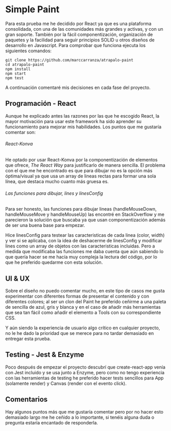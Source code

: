 # Simple Paint

Para esta prueba me he decidido por React ya que es una plataforma consolidada, con una de las comunidades más grandes y activas, y con un gran soporte. También por la fácil componentización, organización de paquetes y la facilidad para seguir principios SOLID u otros diseños de desarrollo en Javascript. Para comprobar que funciona ejecuta los siguientes comandos:

```
git clone https://github.com/marccarranza/atrapalo-paint
cd atrapalo-paint
npm install
npm start
npm test
```

A continuación comentaré mis decisiones en cada fase del proyecto.

## Programación - React
Aunque he explicado antes las razones por las que he escogido React, la mayor motivación para usar este framework ha sido aprender su funcionamiento para mejorar mis habilidades. Los puntos que me gustaría comentar son:

###### React-Konva
He optado por usar React-Konva por la componentización de elementos que ofrece, *The React Way* para justificarlo de manera sencilla. 
El problema con el que me he encontrado es que para dibujar no es la opción más óptima/visual ya que usa un array de lineas rectas para formar una sola línea, que destaca mucho cuanto más gruesa es. 

###### Las funciones para dibujar, lines y linesConfig
Para ser honesto, las funciones para dibujar lineas (handleMouseDown, handleMouseMove y handleMouseUp) las encontré en StackOverflow y me parecieron la solución que buscaba ya que usan componentización además de ser una buena base para empezar. 


Hice linesConfig para testear las caracteristicas de cada linea (color, width) y ver si se aplicaba, con la idea de deshacerme de linesConfig y modificar lines como un array de objetos con las caracteristicas incluidas. Pero a medida que modificaba las funciones me daba cuenta que aún sabiendo lo que quería hacer se me hacía muy compleja la lectura del código, por lo que he preferido quedarme con esta solución.

## UI & UX

Sobre el diseño no puedo comentar mucho, en este tipo de casos me gusta experimentar con diferentes formas de presentar el contenido y con diferentes colores; al ser un clon del Paint he preferido ceñirme a una paleta de sencilla de azul, gris y blanca y en el caso de añadir más herramientas que sea tan fácil como añadir el elemento a Tools con su correspondiente CSS.

Y aún siendo la experiencia de usuario algo crítico en cualquier proyecto, no le he dado la prioridad que se merece para no tardar demasiado en entregar esta prueba.

## Testing - Jest & Enzyme
Poco después de empezar el proyecto descubrí que create-react-app venía con Jest incluido y se usa junto a Enzyme, pero como no tengo experiencia con las herramientas de testing he preferido hacer tests sencillos para App (solamente render) y Canvas (render con el evento click). 

## Comentarios
Hay algunos puntos más que me gustaría comentar pero por no hacer esto demasiado largo me he ceñido a lo importante, si tenéis alguna duda o pregunta estaría encantado de responderla.
